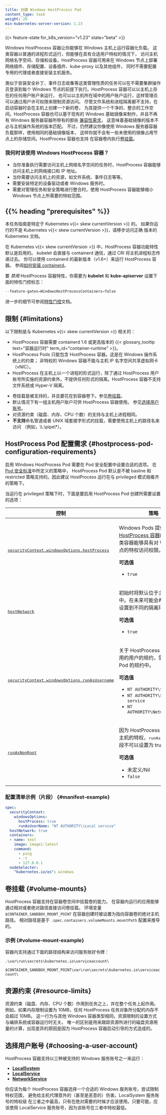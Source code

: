 ```yaml
---
title: 创建 Windows HostProcess Pod
content_type: task
weight: 20
min-kubernetes-server-version: 1.23
---
```


<!--
title: Create a Windows HostProcess Pod
content_type: task
weight: 20
min-kubernetes-server-version: 1.23
-->

<!-- overview -->

{{< feature-state for_k8s_version="v1.23" state="beta" >}}

<!--
Windows HostProcess containers enable you to run containerized
workloads on a Windows host. These containers operate as
normal processes but have access to the host network namespace,
storage, and devices when given the appropriate user privileges.
HostProcess containers can be used to deploy network plugins,
storage configurations, device plugins, kube-proxy, and other
components to Windows nodes without the need for dedicated proxies or
the direct installation of host services.
-->
Windows HostProcess 容器让你能够在 Windows 主机上运行容器化负载。
这类容器以普通的进程形式运行，但能够在具有合适用户特权的情况下，
访问主机网络名字空间、存储和设备。HostProcess 容器可用来在 Windows
节点上部署网络插件、存储配置、设备插件、kube-proxy 以及其他组件，
同时不需要配置专用的代理或者直接安装主机服务。

<!--
Administrative tasks such as installation of security patches, event
log collection, and more can be performed without requiring cluster operators to
log onto each Windows node. HostProcess containers can run as any user that is
available on the host or is in the domain of the host machine, allowing administrators
to restrict resource access through user permissions. While neither filesystem or process
isolation are supported, a new volume is created on the host upon starting the container
to give it a clean and consolidated workspace. HostProcess containers can also be built on
top of existing Windows base images and do not inherit the same
[compatibility requirements](https://docs.microsoft.com/virtualization/windowscontainers/deploy-containers/version-compatibility)
as Windows server containers, meaning that the version of the base images does not need
to match that of the host. It is, however, recommended that you use the same base image
version as your Windows Server container workloads to ensure you do not have any unused
images taking up space on the node. HostProcess containers also support
[volume mounts](#volume-mounts) within the container volume.
-->
类似于安装安全补丁、事件日志收集等这类管理性质的任务可以在不需要集群操作员登录到每个
Windows 节点的前提下执行。HostProcess 容器可以以主机上存在的任何用户账户来运行，
也可以以主机所在域中的用户账户运行，这样管理员可以通过用户许可权限来限制资源访问。
尽管文件系统和进程隔离都不支持，在启动容器时会在主机上创建一个新的卷，
为其提供一个干净的、整合的工作空间。HostProcess 容器也可以基于现有的 Windows
基础镜像来制作，并且不再有 Windows 服务器容器所带有的那些
[兼容性需求](https://docs.microsoft.com/virtualization/windowscontainers/deploy-containers/version-compatibility)，
这意味着基础镜像的版本不必与主机操作系统的版本匹配。
不过，仍然建议你像使用 Windows 服务器容器负载那样，使用相同的基础镜像版本，
这样你就不会有一些未使用的镜像占用节点上的存储空间。HostProcess 容器也支持
在容器卷内执行[卷挂载](#volume-mounts)。

<!--
### When should I use a Windows HostProcess container?

- When you need to perform tasks which require the networking namespace of the host.
HostProcess containers have access to the host's network interfaces and IP addresses.
- You need access to resources on the host such as the filesystem, event logs, etc.
- Installation of specific device drivers or Windows services.
- Consolidation of administrative tasks and security policies. This reduces the degree of
privileges needed by Windows nodes.
-->
### 我何时该使用 Windows HostProcess 容器？

- 当你准备执行需要访问主机上网络名字空间的任务时，HostProcess
  容器能够访问主机上的网络接口和 IP 地址。
- 当你需要访问主机上的资源，如文件系统、事件日志等等。
- 需要安装特定的设备驱动或者 Windows 服务时。
- 需要对管理任务和安全策略进行整合时。使用 HostProcess 容器能够缩小 Windows
  节点上所需要的特权范围。

## {{% heading "prerequisites" %}}

<!-- change this when graduating to stable -->

<!--
This task guide is specific to Kubernetes v{{< skew currentVersion >}}.
If you are not running Kubernetes v{{< skew currentVersion >}}, check the documentation for
that version of Kubernetes.

In Kubernetes {{< skew currentVersion >}}, the HostProcess container feature is enabled by default. The kubelet will
communicate with containerd directly by passing the hostprocess flag via CRI. You can use the
latest version of containerd (v1.6+) to run HostProcess containers.
[How to install containerd.](/docs/setup/production-environment/container-runtimes/#containerd)
-->
本任务指南是特定于 Kubernetes v{{< skew currentVersion >}} 的。
如果你运行的不是 Kubernetes v{{< skew currentVersion >}}，请移步访问正确
版本的 Kubernetes 文档。

在 Kubernetes v{{< skew currentVersion >}} 中，HostProcess 容器功能特性默认是启用的。
kubelet 会直接与 containerd 通信，通过 CRI 将主机进程标志传递过去。
你可以使用 containerd 的最新版本（v1.6+）来运行 HostProcess 容器。
参阅[如何安装 containerd](/zh-cn/docs/setup/production-environment/container-runtimes/#containerd)。

<!--
To *disable* HostProcess containers you need to pass the following feature gate flag to the
**kubelet** and **kube-apiserver**:
-->
要 *禁用* HostProcess 容器特性，你需要为 **kubelet** 和 **kube-apiserver**
设置下面的特性门控标志：

```powershell
--feature-gates=WindowsHostProcessContainers=false
```

<!--
See [Features Gates](/docs/reference/command-line-tools-reference/feature-gates/#overview)
documentation for more details.
-->
进一步的细节可参阅[特性门控](/zh-cn/docs/reference/command-line-tools-reference/feature-gates/#overview)文档。

<!--
## Limitations

These limitations are relevant for Kubernetes v{{< skew currentVersion >}}:
-->
## 限制   {#limitations}

以下限制是与 Kubernetes v{{< skew currentVersion >}} 相关的：

<!--
- HostProcess containers require containerd 1.6 or higher
  {{< glossary_tooltip text="container runtime" term_id="container-runtime" >}}.
- HostProcess pods can only contain HostProcess containers. This is a current limitation
  of the Windows OS; non-privileged Windows containers cannot share a vNIC with the host IP namespace.
- HostProcess containers run as a process on the host and do not have any degree of
  isolation other than resource constraints imposed on the HostProcess user account. Neither
  filesystem or Hyper-V isolation are supported for HostProcess containers.
-->
- HostProcess 容器需要 containerd 1.6 或更高版本的
  {{< glossary_tooltip text="容器运行时" term_id="container-runtime" >}}。
- HostProcess Pods 只能包含 HostProcess 容器。这是在 Windows 操作系统上的约束；
  非特权的 Windows 容器不能与主机 IP 名字空间共享虚拟网卡（vNIC）。 
- HostProcess 在主机上以一个进程的形式运行，除了通过 HostProcess
  用户账号所实施的资源约束外，不提供任何形式的隔离。HostProcess 容器不支持文件系统或
  Hyper-V 隔离。
<!--
- Volume mounts are supported and are mounted under the container volume. See
  [Volume Mounts](#volume-mounts)
- A limited set of host user accounts are available for HostProcess containers by default.
  See [Choosing a User Account](#choosing-a-user-account).
- Resource limits (disk, memory, cpu count) are supported in the same fashion as processes
  on the host.
- Both Named pipe mounts and Unix domain sockets are **not** supported and should instead
  be accessed via their path on the host (e.g. \\\\.\\pipe\\\*)
-->
- 卷挂载是被支持的，并且要花在到容器卷下。参见[卷挂载](#volume-mounts)。
- 默认情况下有一组主机用户账户可供 HostProcess 容器使用。
  参见[选择用户账号](#choosing-a-user-account)。
- 对资源约束（磁盘、内存、CPU 个数）的支持与主机上进程相同。
- **不支持**命名管道或者 UNIX 域套接字形式的挂载，需要使用主机上的路径名来访问
  （例如，\\\\.\\pipe\\\*）。
  
<!--
## HostProcess Pod configuration requirements
-->
## HostProcess Pod 配置需求   {#hostprocess-pod-configuration-requirements}

<!--
Enabling a Windows HostProcess pod requires setting the right configurations in the pod security
configuration. Of the policies defined in the [Pod Security Standards](/docs/concepts/security/pod-security-standards)
HostProcess pods are disallowed by the baseline and restricted policies. It is therefore recommended
that HostProcess pods run in alignment with the privileged profile.

When running under the privileged policy, here are
the configurations which need to be set to enable the creation of a HostProcess pod:
-->
启用 Windows HostProcess Pod 需要在 Pod 安全配置中设置合适的选项。
在 [Pod
安全标准](/zh-cn/docs/concepts/security/pod-security-standards)中所定义的策略中，
HostProcess Pod 默认是不被 basline 和 restricted 策略支持的。因此建议
HostProcess 运行在与 privileged 模式相看齐的策略下。

当运行在 privileged 策略下时，下面是要启用 HostProcess Pod 创建所需要设置的选项：

<table>
  <caption style="display: none"><!--Privileged policy specification-->privileged 策略规约</caption>
  <thead>
    <tr>
      <th><!--Control-->控制</th>
      <th><!--Policy-->策略</th>
    </tr>
  </thead>
  <tbody>
    <tr>
      <td style="white-space: nowrap"><a href="/zh-cn/docs/concepts/security/pod-security-standards"><tt>securityContext.windowsOptions.hostProcess</tt></a></td>
      <td>
        <p><!--Windows pods offer the ability to run <a href="/docs/tasks/configure-pod-container/create-hostprocess-pod">
        HostProcess containers</a> which enables privileged access to the Windows node.-->
        Windows Pods 提供运行<a href="/zh-cn/docs/tasks/configure-pod-container/create-hostprocess-pod">
        HostProcess 容器</a>的能力，这类容器能够具有对 Windows 节点的特权访问权限。</p>
        <p><strong><!--Allowed Values-->可选值</strong></p>
        <ul>
          <li><code>true</code></li>
        </ul>
      </td>
    </tr>
    <tr>
      <td style="white-space: nowrap"><a href="/zh-cn/docs/concepts/security/pod-security-standards"><tt>hostNetwork</tt></a></td>
      <td>
        <p><!--Will be in host network by default initially. Support
        to set network to a different compartment may be desirable in
        the future.-->
        初始时将默认位于主机网络中。在未来可能会希望将网络设置到不同的隔离环境中。
        </p>
        <p><strong><!--Allowed Values-->可选值</strong></p>
        <ul>
          <li><code>true</code></li>
        </ul>
      </td>
    </tr>
    <tr>
      <td style="white-space: nowrap"><a href="/zh-cn/docs/tasks/configure-pod-container/configure-runasusername/"><tt>securityContext.windowsOptions.runAsUsername</tt></a></td>
      <td>
        <p><!--Specification of which user the HostProcess container should run as is required for the pod spec.-->
        关于 HostProcess 容器所要使用的用户的规约，需要设置在 Pod 的规约中。
        </p>
        <p><strong><!--Allowed Values-->可选值</strong></p>
        <ul>
          <li><code>NT AUTHORITY\SYSTEM</code></li>
          <li><code>NT AUTHORITY\Local service</code></li>
          <li><code>NT AUTHORITY\NetworkService</code></li>
        </ul>
      </td>
    </tr>
    <tr>
      <td style="white-space: nowrap"><a href="/zh-cn/docs/concepts/security/pod-security-standards"><tt>runAsNonRoot</tt></a></td>
      <td>
        <p><!--Because HostProcess containers have privileged access to the host, the <tt>runAsNonRoot</tt> field cannot be set to true.-->
        因为 HostProcess 容器有访问主机的特权，<tt>runAsNonRoot</tt> 字段不可以设置为 true。
        </p>
        <p><strong><!--Allowed Values-->可选值</strong></p>
        <ul>
          <li><!--Undefined/Nil-->未定义/Nil</li>
          <li><code>false</code></li>
        </ul>
      </td>
    </tr>
  </tbody>
</table>

<!--
### Example manifest (excerpt) {#manifest-example}
-->
### 配置清单示例（片段）   {#manifest-example}

```yaml
spec:
  securityContext:
    windowsOptions:
      hostProcess: true
      runAsUserName: "NT AUTHORITY\\Local service"
  hostNetwork: true
  containers:
  - name: test
    image: image1:latest
    command:
      - ping
      - -t
      - 127.0.0.1
  nodeSelector:
    "kubernetes.io/os": windows
```

<!--
## Volume mounts

HostProcess containers support the ability to mount volumes within the container volume space.
Applications running inside the container can access volume mounts directly via relative or
absolute paths. An environment variable `$CONTAINER_SANDBOX_MOUNT_POINT` is set upon container
creation and provides the absolute host path to the container volume. Relative paths are based
upon the `.spec.containers.volumeMounts.mountPath` configuration.
-->
## 卷挂载    {#volume-mounts}

HostProcess 容器支持在容器卷空间中挂载卷的能力。
在容器内运行的应用能够通过相对或者绝对路径直接访问卷挂载。
环境变量 `$CONTAINER_SANDBOX_MOUNT_POINT` 在容器创建时被设置为指向容器卷的绝对主机路径。
相对路径是基于 `.spec.containers.volumeMounts.mountPath` 配置来推导的。

<!--
### Example {#volume-mount-example}

To access service account tokens the following path structures are supported within the container:
-->
### 示例    {#volume-mount-example}

容器内支持通过下面的路径结构来访问服务账好令牌：

`.\var\run\secrets\kubernetes.io\serviceaccount\`

`$CONTAINER_SANDBOX_MOUNT_POINT\var\run\secrets\kubernetes.io\serviceaccount\`

<!--
## Resource limits

Resource limits (disk, memory, cpu count) are applied to the job and are job wide.
For example, with a limit of 10MB set, the memory allocated for any HostProcess job object
will be capped at 10MB. This is the same behavior as other Windows container types.
These limits would be specified the same way they are currently for whatever orchestrator
or runtime is being used. The only difference is in the disk resource usage calculation
used for resource tracking due to the difference in how HostProcess containers are bootstrapped.
-->
## 资源约束    {#resource-limits}

资源约束（磁盘、内存、CPU 个数）作用到任务之上，并在整个任务上起作用。
例如，如果内存限制设置为 10MB，任何 HostProcess 任务对象所分配的内存不会超过 10MB。
这一行为与其他 Windows 容器类型相同。资源限制的设置方式与编排系统或容器运行时无关。
唯一的区别是用来跟踪资源所进行的磁盘资源用量的计算，出现差异的原因是因为
HostProcess 容器启动引导的方式造成的。

<!--
## Choosing a user account

HostProcess containers support the ability to run as one of three supported Windows service accounts:
-->
## 选择用户账号  {#choosing-a-user-account}

HostProcess 容器支持以三种被支持的 Windows 服务账号之一来运行：

- **[LocalSystem](https://docs.microsoft.com/windows/win32/services/localsystem-account)**
- **[LocalService](https://docs.microsoft.com/windows/win32/services/localservice-account)**
- **[NetworkService](https://docs.microsoft.com/windows/win32/services/networkservice-account)**

<!--
You should select an appropriate Windows service account for each HostProcess
container, aiming to limit the degree of privileges so as to avoid accidental (or even
malicious) damage to the host. The LocalSystem service account has the highest level
of privilege of the three and should be used only if absolutely necessary. Where possible,
use the LocalService service account as it is the least privileged of the three options.
-->
你应该为每个 HostProcess 容器选择一个合适的 Windows 服务账号，尝试限制特权范围，
避免给主机代理意外的（甚至是恶意的）伤害。LocalSystem 服务账号的特权级
在三者之中最高，只有在绝对需要的时候才应该使用。只要可能，应该使用
LocalService 服务账号，因为该账号在三者中特权最低。

